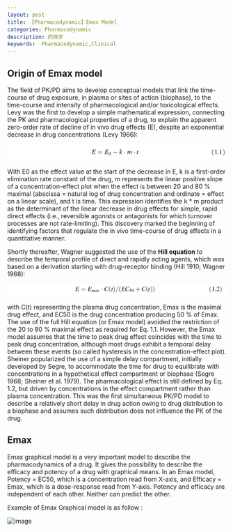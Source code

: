 ```yaml
---
layout: post
title: 【Pharmacodynamic】Emax Model
categories: Pharmacodynamic
description: 药效学
keywords:  Pharmacodynamic,Clinical
---
```


## Origin of Emax model

The field of PK/PD aims to develop conceptual models that link the time-course of drug exposure, in plasma or sites of action (biophase), to the time-course and intensity of pharmacological and/or toxicological effects. Levy was the first to develop a simple mathematical expression, connecting the PK and
pharmacological properties of a drug, to explain the apparent zero-order rate of decline of in vivo drug effects (E), despite an exponential decrease in drug concentrations (Levy 1966):

![](https://github.com/WenruiTan/Wr.github.io/blob/master/images/posts/pharmacodynamic/1.1.png?raw=true)

With E0 as the effect value at the start of the decrease in E, k is a first-order elimination rate constant of the drug, m represents the linear positive slope of a concentration-effect plot when the effect is between 20 and 80 % maximal (abscissa = natural log of drug concentration and ordinate = effect on a linear scale), and t is time. This expression identifies the k * m product as the determinant of the linear decrease in drug effects for simple, rapid direct effects (i.e., reversible agonists or antagonists for which turnover processes are not rate-limiting). This discovery marked the beginning of identifying factors that regulate the in vivo time-course of drug effects in a quantitative manner.


Shortly thereafter, Wagner suggested the use of the **Hill equation** to describe the temporal profile of direct and rapidly acting agents, which was based on a derivation starting with drug-receptor binding (Hill 1910; Wagner 1968):



![](https://github.com/WenruiTan/Wr.github.io/blob/master/images/posts/pharmacodynamic/1.2.png?raw=true)


with C(t) representing the plasma drug concentration, Emax is the maximal drug effect, and EC50 is the drug concentration producing 50 % of Emax. The use of the full Hill equation (or Emax model) avoided the restriction of the 20 to 80 % maximal effect as required for Eq. 1.1. However, the Emax model assumes that the time to peak drug effect coincides with the time to peak drug concentration, although most drugs exhibit a temporal delay between these events (so called hysteresis in the concentration-effect plot). Sheiner popularized the use of a simple delay compartment, initially developed by Segre, to accommodate the time for drug to equilibrate with concentrations in a hypothetical effect compartment or biophase (Segre 1968; Sheiner et al. 1979). The pharmacological effect is still defined by Eq. 1.2, but driven by concentrations in the effect compartment rather than plasma concentration. This was the first simultaneous PK/PD model to describe a relatively short delay in drug action owing to drug distribution to a biophase and assumes such distribution does not influence the PK of the drug.

## Emax

Emax graphical model is a very important model to describe the pharmacodynamics of a drug. It gives the possibility to describe the efficacy and potency of a drug with graphical means. In an Emax model, Potency = EC50, which is a concentration read from X-axis, and Efficacy = Emax, which is a dose-response read from Y-axis. Potency and efficacy are independent of each other. Neither can predict the other.

Example of Emax Graphical model is as follow :

<img width="430" alt="image" src="https://user-images.githubusercontent.com/69442517/191637489-5e614cad-204e-4469-a05a-a08b73ffba4c.png">




